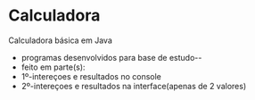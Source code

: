 # Calculadora
Calculadora básica em Java

* programas desenvolvidos para base de estudo--
* feito em parte(s):
* 1º-intereçoes e resultados no console
* 2º-intereçoes e resultados na interface(apenas de 2 valores)


